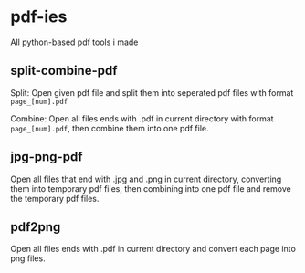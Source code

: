 # pdf-ies
All python-based pdf tools i made

## split-combine-pdf

Split: Open given pdf file and split them into seperated pdf files with format `page_[num].pdf`

Combine: Open all files ends with .pdf in current directory with format `page_[num].pdf`, then combine them into one pdf file.

## jpg-png-pdf
Open all files that end with .jpg and .png in current directory, converting them into temporary pdf files, then combining into one pdf file and remove the temporary pdf files.

## pdf2png
Open all files ends with .pdf in current directory and convert each page into png files.

